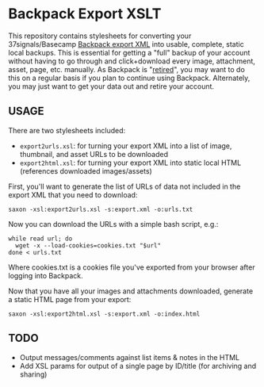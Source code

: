 Backpack Export XSLT
====================

This repository contains stylesheets for converting your 37signals/Basecamp [Backpack export XML](https://help.basecamp.com/backpack/questions/255-can-i-export-my-data-out-of-backpack) into usable, complete, static local backups. This is essential for getting a "full" backup of your account without having to go through and click+download every image, attachment, asset, page, etc. manually. As Backpack is "[retired](https://basecamp.com/backpack-retired)", you may want to do this on a regular basis if you plan to continue using Backpack. Alternately, you may just want to get your data out and retire your account.

USAGE
-----

There are two stylesheets included:

* `export2urls.xsl`: for turning your export XML into a list of image, thumbnail, and asset URLs to be downloaded
* `export2html.xsl`: for turning your export XML into static local HTML (references downloaded images/assets)

First, you'll want to generate the list of URLs of data not included in the export XML that you need to download:

    saxon -xsl:export2urls.xsl -s:export.xml -o:urls.txt

Now you can download the URLs with a simple bash script, e.g.:

    while read url; do
      wget -x --load-cookies=cookies.txt "$url"
    done < urls.txt

Where cookies.txt is a cookies file you've exported from your browser after logging into Backpack.

Now that you have all your images and attachments downloaded, generate a static HTML page from your export:

    saxon -xsl:export2html.xsl -s:export.xml -o:index.html

TODO
----

* Output messages/comments against list items & notes in the HTML
* Add XSL params for output of a single page by ID/title (for archiving and sharing)